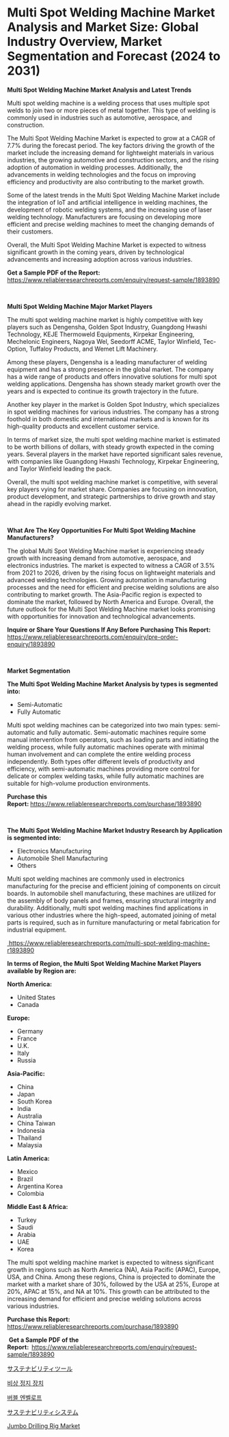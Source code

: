 <p><h1>Multi Spot Welding Machine Market Analysis and Market Size: Global Industry Overview, Market Segmentation and Forecast (2024 to 2031)</h1></p><p><strong>Multi Spot Welding Machine Market Analysis and Latest Trends</strong></p>
<p><p>Multi spot welding machine is a welding process that uses multiple spot welds to join two or more pieces of metal together. This type of welding is commonly used in industries such as automotive, aerospace, and construction.</p><p>The Multi Spot Welding Machine Market is expected to grow at a CAGR of 7.7% during the forecast period. The key factors driving the growth of the market include the increasing demand for lightweight materials in various industries, the growing automotive and construction sectors, and the rising adoption of automation in welding processes. Additionally, the advancements in welding technologies and the focus on improving efficiency and productivity are also contributing to the market growth.</p><p>Some of the latest trends in the Multi Spot Welding Machine Market include the integration of IoT and artificial intelligence in welding machines, the development of robotic welding systems, and the increasing use of laser welding technology. Manufacturers are focusing on developing more efficient and precise welding machines to meet the changing demands of their customers.</p><p>Overall, the Multi Spot Welding Machine Market is expected to witness significant growth in the coming years, driven by technological advancements and increasing adoption across various industries.</p></p>
<p><strong>Get a Sample PDF of the Report:&nbsp;</strong> <a href="https://www.reliableresearchreports.com/enquiry/request-sample/1893890">https://www.reliableresearchreports.com/enquiry/request-sample/1893890</a></p>
<p>&nbsp;</p>
<p><strong>Multi Spot Welding Machine Major Market Players</strong></p>
<p><p>The multi spot welding machine market is highly competitive with key players such as Dengensha, Golden Spot Industry, Guangdong Hwashi Technology, KEJE Thermoweld Equipments, Kirpekar Engineering, Mechelonic Engineers, Nagoya Wel, Seedorff ACME, Taylor Winfield, Tec-Option, Tuffaloy Products, and Wemet Lift Machinery.</p><p>Among these players, Dengensha is a leading manufacturer of welding equipment and has a strong presence in the global market. The company has a wide range of products and offers innovative solutions for multi spot welding applications. Dengensha has shown steady market growth over the years and is expected to continue its growth trajectory in the future.</p><p>Another key player in the market is Golden Spot Industry, which specializes in spot welding machines for various industries. The company has a strong foothold in both domestic and international markets and is known for its high-quality products and excellent customer service.</p><p>In terms of market size, the multi spot welding machine market is estimated to be worth billions of dollars, with steady growth expected in the coming years. Several players in the market have reported significant sales revenue, with companies like Guangdong Hwashi Technology, Kirpekar Engineering, and Taylor Winfield leading the pack.</p><p>Overall, the multi spot welding machine market is competitive, with several key players vying for market share. Companies are focusing on innovation, product development, and strategic partnerships to drive growth and stay ahead in the rapidly evolving market.</p></p>
<p>&nbsp;</p>
<p><strong>What Are The Key Opportunities For Multi Spot Welding Machine Manufacturers?</strong></p>
<p><p>The global Multi Spot Welding Machine market is experiencing steady growth with increasing demand from automotive, aerospace, and electronics industries. The market is expected to witness a CAGR of 3.5% from 2021 to 2026, driven by the rising focus on lightweight materials and advanced welding technologies. Growing automation in manufacturing processes and the need for efficient and precise welding solutions are also contributing to market growth. The Asia-Pacific region is expected to dominate the market, followed by North America and Europe. Overall, the future outlook for the Multi Spot Welding Machine market looks promising with opportunities for innovation and technological advancements.</p></p>
<p><strong>Inquire or Share Your Questions If Any Before Purchasing This Report:</strong> <a href="https://www.reliableresearchreports.com/enquiry/pre-order-enquiry/1893890">https://www.reliableresearchreports.com/enquiry/pre-order-enquiry/1893890</a></p>
<p>&nbsp;</p>
<p><strong>Market Segmentation</strong></p>
<p><strong>The Multi Spot Welding Machine Market Analysis by types is segmented into:</strong></p>
<p><ul><li>Semi-Automatic</li><li>Fully Automatic</li></ul></p>
<p><p>Multi spot welding machines can be categorized into two main types: semi-automatic and fully automatic. Semi-automatic machines require some manual intervention from operators, such as loading parts and initiating the welding process, while fully automatic machines operate with minimal human involvement and can complete the entire welding process independently. Both types offer different levels of productivity and efficiency, with semi-automatic machines providing more control for delicate or complex welding tasks, while fully automatic machines are suitable for high-volume production environments.</p></p>
<p><strong>Purchase this Report:&nbsp;</strong><a href="https://www.reliableresearchreports.com/purchase/1893890">https://www.reliableresearchreports.com/purchase/1893890</a></p>
<p>&nbsp;</p>
<p><strong>The Multi Spot Welding Machine Market Industry Research by Application is segmented into:</strong></p>
<p><ul><li>Electronics Manufacturing</li><li>Automobile Shell Manufacturing</li><li>Others</li></ul></p>
<p><p>Multi spot welding machines are commonly used in electronics manufacturing for the precise and efficient joining of components on circuit boards. In automobile shell manufacturing, these machines are utilized for the assembly of body panels and frames, ensuring structural integrity and durability. Additionally, multi spot welding machines find applications in various other industries where the high-speed, automated joining of metal parts is required, such as in furniture manufacturing or metal fabrication for industrial equipment.</p></p>
<p><a href="https://www.reliableresearchreports.com/multi-spot-welding-machine-r1893890">&nbsp;https://www.reliableresearchreports.com/multi-spot-welding-machine-r1893890</a></p>
<p><strong>In terms of Region, the Multi Spot Welding Machine Market Players available by Region are:</strong></p>
<p>
    <p> <strong> North America: </strong>
        <ul>
            <li>United States</li>
            <li>Canada</li>
        </ul>
        </p> 
    <p> <strong> Europe: </strong>
        <ul>
            <li>Germany</li>
            <li>France</li>
            <li>U.K.</li>
            <li>Italy</li>
            <li>Russia</li>
        </ul>
        </p> 
    <p> <strong> Asia-Pacific: </strong>
        <ul>
            <li>China</li>
            <li>Japan</li>
            <li>South Korea</li>
            <li>India</li>
            <li>Australia</li>
            <li>China Taiwan</li>
            <li>Indonesia</li>
            <li>Thailand</li>
            <li>Malaysia</li>
        </ul>
        </p> 
    <p> <strong> Latin America: </strong>
        <ul>
            <li>Mexico</li>
            <li>Brazil</li>
            <li>Argentina Korea</li>
            <li>Colombia</li>
        </ul>
        </p> 
    <p> <strong> Middle East & Africa: </strong>
        <ul>
            <li>Turkey</li>
            <li>Saudi</li>
            <li>Arabia</li>
            <li>UAE</li>
            <li>Korea</li>
        </ul>
    </p>
    </p>
<p><p>The multi spot welding machine market is expected to witness significant growth in regions such as North America (NA), Asia Pacific (APAC), Europe, USA, and China. Among these regions, China is projected to dominate the market with a market share of 30%, followed by the USA at 25%, Europe at 20%, APAC at 15%, and NA at 10%. This growth can be attributed to the increasing demand for efficient and precise welding solutions across various industries.</p></p>
<p><strong>Purchase this Report: </strong><a href="https://www.reliableresearchreports.com/purchase/1893890">https://www.reliableresearchreports.com/purchase/1893890</a></p>
<p>&nbsp;<strong>Get a Sample PDF of the Report:&nbsp;&nbsp;</strong><a href="https://www.reliableresearchreports.com/enquiry/request-sample/1893890">https://www.reliableresearchreports.com/enquiry/request-sample/1893890</a></p>
<p><strong></strong></p>
<p><p><a href="https://github.com/AaronVargas43/Market-Research-Report-List-1/blob/main/769111137482.md">サステナビリティツール</a></p><p><a href="https://github.com/nuekbpymrrz5/Market-Research-Report-List-1/blob/main/467332233522.md">비상 정지 장치</a></p><p><a href="https://github.com/camron674/Market-Research-Report-List-1/blob/main/853974633521.md">버블 엔벨로프</a></p><p><a href="https://github.com/CloydAbbott2023/Market-Research-Report-List-1/blob/main/229299737483.md">サステナビリティシステム</a></p><p><a href="https://github.com/myacatherineblakecaczo9vcsw/Market-Research-Report-List-2/blob/main/jumbo-drilling-rig-market.md">Jumbo Drilling Rig Market</a></p></p>